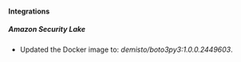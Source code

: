
#### Integrations

##### Amazon Security Lake

- Updated the Docker image to: *demisto/boto3py3:1.0.0.2449603*.

